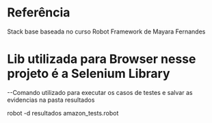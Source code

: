 # Referência
Stack base baseada no curso Robot Framework de Mayara Fernandes

# Lib utilizada para Browser nesse projeto é a Selenium Library


--Comando utilizado para executar os casos de testes e salvar as evidencias na pasta resultados

robot -d resultados amazon_tests.robot
